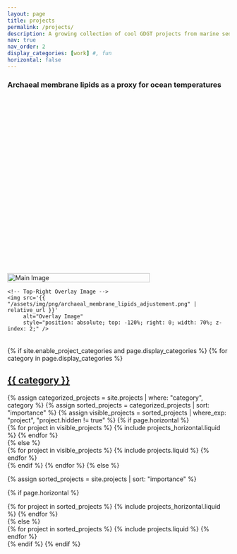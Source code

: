 ```yaml
---
layout: page
title: projects
permalink: /projects/
description: A growing collection of cool GDGT projects from marine sediment studies.
nav: true
nav_order: 2
display_categories: [work] #, fun
horizontal: false
---
```


<!-- pages/projects.md -->

### **Archaeal membrane lipids as a proxy for ocean temperatures**


<div style="position: relative; display: flex; align-items: center; justify-content: center; margin-bottom: 20px; padding-top: 400px;">
  <div style="position: relative; flex: 1;">
    <!-- Left Image (Main) -->
    <img src='{{ "/assets/img/png/archaeal_membrane_lipids.png" | relative_url }}' 
         alt="Main Image" 
         style="width: 80%;" />

    <!-- Top-Right Overlay Image -->
    <img src='{{ "/assets/img/png/archaeal_membrane_lipids_adjustement.png" | relative_url }}' 
         alt="Overlay Image" 
         style="position: absolute; top: -120%; right: 0; width: 70%; z-index: 2;" />
  </div>
</div>




<div class="projects">
{% if site.enable_project_categories and page.display_categories %}
  <!-- Display categorized projects -->
  {% for category in page.display_categories %}
  <a id="{{ category }}" href=".#{{ category }}">
    <h2 class="category">{{ category }}</h2>
  </a>
  {% assign categorized_projects = site.projects | where: "category", category %}
  {% assign sorted_projects = categorized_projects | sort: "importance" %}
  {% assign visible_projects = sorted_projects | where_exp: "project", "project.hidden != true" %}
  <!-- Generate cards for each project -->
    {% if page.horizontal %}
      <div class="container">
        <div class="row row-cols-1 row-cols-md-3">
          {% for project in visible_projects %}
            {% include projects_horizontal.liquid %}
          {% endfor %}
        </div>
      </div>
    {% else %}
      <div class="row row-cols-1 row-cols-md-3">
        {% for project in visible_projects %}
          {% include projects.liquid %}
        {% endfor %}
      </div>
    {% endif %}
  {% endfor %}
{% else %}

<!-- Display projects without categories -->

{% assign sorted_projects = site.projects | sort: "importance" %}

  <!-- Generate cards for each project -->

{% if page.horizontal %}

  <div class="container">
    <div class="row row-cols-1 row-cols-md-2">
    {% for project in sorted_projects %}
      {% include projects_horizontal.liquid %}
    {% endfor %}
    </div>
  </div>
  {% else %}
  <div class="row row-cols-1 row-cols-md-2">
    {% for project in sorted_projects %}
      {% include projects.liquid %}
    {% endfor %}
  </div>
  {% endif %}
{% endif %}
</div>
